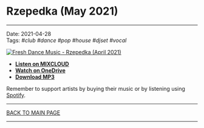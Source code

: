 # Rzepedka (May 2021)

----

Date: 2021-04-28  
Tags: *#club* *#dance* *#pop* *#house* *#djset* *#vocal*    
  
[![Fresh Dance Music - Rzepedka (April 2021)](https://thumbnailer.mixcloud.com/unsafe/300x300/extaudio/2/d/2/f/507a-df91-4e5e-9416-287906457273)](https://www.mixcloud.com/FreshDanceMusic/rzepedka-april-2021/)  

* [**Listen on MIXCLOUD**](https://www.mixcloud.com/FreshDanceMusic/rzepedka-april-2021/)
* [**Watch on OneDrive**](https://1drv.ms/v/s!AmzuuXrjf51v37Q1p7PStGTNzrxrFA?e=vteY4R)
* [**Download MP3**](https://1drv.ms/u/s!AmzuuXrjf51v37RdCf5mpw-sWPIhJA) 

Remember to support artists by buying their music or by listening using 
[Spotify](https://open.spotify.com/user/hopbit/playlist/5pauzyEbUAAKknivnm52nm?si=tFURlBD-QBm_DA3ABPChfg).

----

[BACK TO MAIN PAGE](../README.md)

---- 
